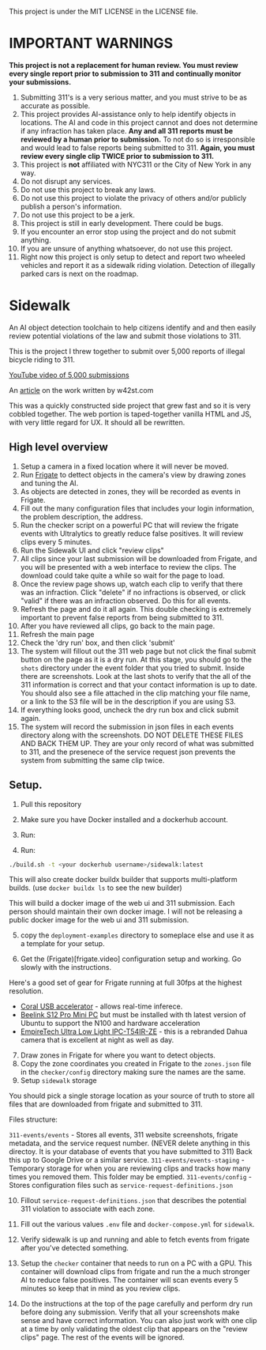 This project is under the MIT LICENSE in the LICENSE file.

# IMPORTANT WARNINGS

**This project is not a replacement for human review. You must review every single report prior to submission to 311 and continually monitor your submissions.**

1. Submitting 311's is a very serious matter, and you must strive to be as accurate as possible.
1. This project provides AI-assistance only to help identify objects in locations. The AI and code in this project cannot and does not determine if any infraction has taken place. **Any and all 311 reports must be reviewed by a human prior to submission.** To not do so is irresponsible and would lead to false reports being submitted to 311. **Again, you must review every single clip TWICE prior to submission to 311.**
1. This project is **not** affiliated with NYC311 or the City of New York in any way.
1. Do not disrupt any services.
1. Do not use this project to break any laws.
1. Do not use this project to violate the privacy of others and/or publicly publish a person's information.
1. Do not use this project to be a jerk.
1. This project is still in early development. There could be bugs.
1. If you encounter an error stop using the project and do not submit anything.
1. If you are unsure of anything whatsoever, do not use this project.
1. Right now this project is only setup to detect and report two wheeled vehicles and report it as a sidewalk riding violation.  Detection of illegally parked cars is next on the roadmap.

# Sidewalk

An AI object detection toolchain to help citizens identify and and then easily review potential violations of the law and submit those violations to 311.

This is the project I threw together to submit over 5,000 reports of illegal bicycle riding to 311. 

[YouTube video of 5,000 submissions](https://www.youtube.com/watch?v=_F97_73lQjk)

An [article](https://w42st.com/post/mission-311-over-5000-sidewalk-cycling-reports-to-spark-nypd-attention-what-can-one-person-do/) on the work written by w42st.com

This was a quickly constructed side project that grew fast and so it is very cobbled together. The web portion is taped-together vanilla HTML and JS, with very little regard for UX. It should all be rewritten.

## High level overview

1. Setup a camera in a fixed location where it will never be moved.
1. Run [Frigate](frigate.video) to dettect objects in the camera's view by drawing zones and tuning the AI.
1. As objects are detected in zones, they will be recorded as events in Frigate.
1. Fill out the many configuration files that includes your login information, the problem description, the address.
1. Run the checker script on a powerful PC that will review the frigate events with Ultralytics to greatly reduce false positives. It will review clips every 5 minutes.
1. Run the Sidewalk UI and click "review clips"
1. All clips since your last submission will be downloaded from Frigate, and you will be presented with a web interface to review the clips. The download could take quite a while so wait for the page to load.
1. Once the review page shows up, watch each clip to verify that there was an infraction. Click "delete" if no infractions is observed, or click "valid" if there was an infraction observed. Do this for all events.
1. Refresh the page and do it all again. This double checking is extremely important to prevent false reports from being submitted to 311.
1. After you have reviewed all clips, go back to the main page.
1. Refresh the main page
1. Check the 'dry run' box, and then click 'submit'
1. The system will fillout out the 311 web page but not click the final submit button on the page as it is a dry run. At this stage, you should go to the `shots` directory under the event folder that you tried to submit. Inside there are screenshots. Look at the last shots to verify that the all of the 311 information is correct and that your contact information is up to date.  You should also see a file attached in the clip matching your file name, or a link to the S3 file will be in the description if you are using S3.
1. If everything looks good, uncheck the dry run box and click submit again.
1. The system will record the submission in json files in each events directory along with the screenshots. DO NOT DELETE THESE FILES AND BACK THEM UP. They are your only record of what was submitted to 311, and the presenece of the service request json prevents the system from submitting the same clip twice.

## Setup.

1. Pull this repository
2. Make sure you have Docker installed and a dockerhub account.
3. Run:

4. Run:

```bash
./build.sh -t <your dockerhub username>/sidewalk:latest
``` 

This will also create docker buildx builder that supports multi-platform builds. (use `docker buildx ls` to see the new builder)

This will build a docker image of the web ui and 311 submission.  Each person should maintain their own docker image.  I will not be releasing a public docker image for the web ui and 311 submission.

5. copy the `deployment-examples` directory to someplace else and use it as a template for your setup.

6. Get the (Frigate)[frigate.video] configuration setup and working.  Go slowly with the instructions.   

Here's a good set of gear for Frigate running at full 30fps at the highest resolution.

- [Coral USB accelerator](https://coral.ai/products/accelerator/) - allows real-time inferece.
- [Beelink S12 Pro Mini PC](https://www.amazon.com/gp/product/B0BVLS7ZHP/ref=ppx_yo_dt_b_search_asin_title?ie=UTF8&th=1) but must be installed with th latest version of Ubuntu to support the N100 and hardware acceleration
- [EmpireTech Ultra Low Light IPC-T54IR-ZE](https://www.amazon.com/gp/product/B08LCY27TD/ref=ppx_yo_dt_b_search_asin_title?ie=UTF8&psc=1) - this is a rebranded Dahua camera that is excellent at night as well as day.

7. Draw zones in Frigate for where you want to detect objects.
8. Copy the zone coordinates you created in Frigate to the `zones.json` file in the `checker/config` directory making sure the names are the same.
9. Setup `sidewalk` storage

You should pick a single storage location as your source of truth to store all files that are downloaded from frigate and submitted to 311. 

Files structure:

`311-events/events` - Stores all events, 311 website screenshots, frigate metadata, and the service request number.  (NEVER delete anything in this directoy. It is your database of events that you have submitted to 311) Back this up to Google Drive or a similar service.
`311-events/events-staging` - Temporary storage for when you are reviewing clips and tracks how many times you removed them. This folder may be emptied.
`311-events/config` - Stores configuration files such as `service-request-definitions.json`

10. Fillout `service-request-definitions.json` that describes the potential 311 violation to associate with each zone. 

11. Fill out the various values `.env` file and `docker-compose.yml` for `sidewalk`. 

12. Verify sidewalk is up and running and able to fetch events from frigate after you've detected something.

13. Setup the `checker` container that needs to run on a PC with a GPU.  This container will download clips from frigate and run the a much stronger AI to reduce false positives.  The container will scan events every 5 minutes so keep that in mind as you review clips.

13. Do the instructions at the top of the page carefully and perform dry run before doing any submission.  Verify that all your screenshots make sense and have correct information. You can also just work with one clip at a time by only validating the oldest clip that appears on the "review clips" page.  The rest of the events will be ignored.
